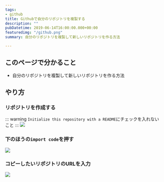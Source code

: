 ```yaml
---
tags:
- github
title: Githubで自分のリポジトリを複製する
description: ""
pubDatetime: 2019-06-14T16:00:00.000+00:00
featuredimg: "/github.png"
summary: 自分のリポジトリを複製して新しいリポジトリを作る方法

---
```

## このページで分かること

* 自分のリポジトリを複製して新しいリポジトリを作る方法

## やり方

### リポジトリを作成する

::: warning
`Initialize this repository with a README`にチェックを入れないこと
:::
![](/assets/img/fork-own-repo-1.png)

### 下のほうの`import code`を押す

![](/assets/img/fork-own-repo-2.png)

### コピーしたいリポジトリのURLを入力

![](/assets/img/fork-own-repo-3.png)